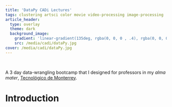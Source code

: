 ```yaml
---
title: 'DataPy CADi Lectures'
tags: clustering artsci color movie video-processing image-processing
article_header:
  type: overlay
  theme: dark
  background_image:
    gradient: 'linear-gradient(135deg, rgba(0, 0, 0 , .4), rgba(0, 0, 0, .4))'
    src: /media/cadi/dataPy.jpg
cover: /media/cadi/dataPy.jpg
---
```


<br>

A 3 day data-wrangling bootcamp that I designed for professors in my *alma mater*, [Tecnológico de Monterrey](https://tec.mx/es/estado-de-mexico).

<!--more-->

# Introduction